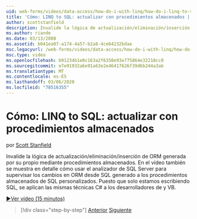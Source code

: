 ```yaml
---
uid: web-forms/videos/data-access/how-do-i-with-linq/how-do-i-linq-to-sql-updating-with-stored-procedures
title: 'Cómo: LINQ to SQL: actualizar con procedimientos almacenados | Microsoft Docs'
author: scottstanfield
description: Invalide la lógica de actualización/eliminación/inserción de ORM generada por su propio mediante procedimientos almacenados. El vídeo también se muestra en detalle cómo usar el analizador de SQL Server para...
ms.author: riande
ms.date: 03/13/2008
ms.assetid: b041ea07-a174-4a57-b2a8-4ce64232bdae
msc.legacyurl: /web-forms/videos/data-access/how-do-i-with-linq/how-do-i-linq-to-sql-updating-with-stored-procedures
msc.type: video
ms.openlocfilehash: b91234b1e0c163a2f6350e93e775864e32218cc0
ms.sourcegitcommit: e7e91932a6e91a63e2e46417626f39d6b244a3ab
ms.translationtype: MT
ms.contentlocale: es-ES
ms.lasthandoff: 03/06/2020
ms.locfileid: "78516355"
---
```

# <a name="how-do-i-linq-to-sql-updating-with-stored-procedures"></a>Cómo: LINQ to SQL: actualizar con procedimientos almacenados

por [Scott Stanfield](https://github.com/scottstanfield)

Invalide la lógica de actualización/eliminación/inserción de ORM generada por su propio mediante procedimientos almacenados. En el vídeo también se muestra en detalle cómo usar el analizador de SQL Server para supervisar los cambios en ORM desde SQL generado a los procedimientos almacenados de SQL personalizados. Puesto que solo estamos escribiendo SQL, se aplican las mismas técnicas C# a los desarrolladores de y VB.

[&#9654;Ver vídeo (15 minutos)](https://channel9.msdn.com/Blogs/ASP-NET-Site-Videos/how-do-i-linq-to-sql-updating-with-stored-procedures)

> [!div class="step-by-step"]
> [Anterior](how-do-i-linq-to-sql-using-stored-procedures.md)
> [Siguiente](how-do-i-linq-to-sql-executing-arbitrary-sql.md)
